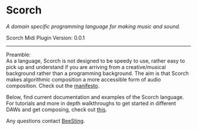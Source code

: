 # Scorch
*A domain specific programming language for making music and sound.*

Scorch Midi Plugin Version: 0.0.1

---

Preamble:  
As a language, Scorch is not designed to be speedy to use, rather easy to pick up and understand if you are arriving from a creative/musical background rather than a programming background. The aim is that Scorch makes algorithmic composition a more accessible form of audio composition. Check out the [manifesto](https://archive.wetink.org/archive-06/the-scorch-manifesto/).

Below, find current documentation and examples of the Scorch language. For tutorials and more in depth walkthroughs to get started in different DAWs and get composing, check out [this](www.google.com).

Any questions contact [BeeSting](www.beesting.xyz).
